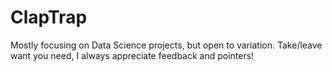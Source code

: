 # ClapTrap
Mostly focusing on Data Science projects, but open to variation. Take/leave want you need, I always appreciate feedback and pointers!
